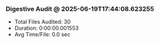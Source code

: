 

### Digestive Audit @ 2025-06-19T17:44:08.623255
- Total Files Audited: 30
- Duration: 0:00:00.001553
- Avg Time/File: 0.0 sec
